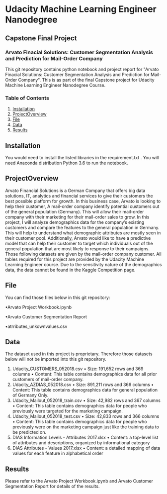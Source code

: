 # Udacity Machine Learning Engineer Nanodegree

## Capstone Final Project
### Arvato Finacial Solutions: Customer Segmentation Analysis and Prediction for Mail-Order Company

This git repository contains python notebook and project report for "Arvato Finacial Solutions: Customer Segmentation Analysis and Prediction for Mail-Order Company". 
This is as part of the final Capstone project for Udacity Machine Learning Engineer Nanodegree Course.



### Table of Contents

1. [Installation](#installation)
2. [ProjectOverview](#ProjectOverview)
3. [File](#File)
4. [Data](#Data)
5. [Results](#results)



## Installation <a name="installation"></a>
You would need to install the listed libraries in the requirement.txt . You will need Anaconda distribution Python 3.6 to run the notebook.


## ProjectOverview <a name="ProjectOverview"></a>

Arvato Financial Solutions is a German Company that offers big data solutions, IT, analytics and financial services to give their customers the best possible platform for growth. In this business case, Arvato is looking to help their customer, A mail-order company identify potential customers out of the general population (Germany). This will allow their mail-order company with their marketing for their mail-order sales to grow.
In this project, I will analyze demographics data for the company’s existing customers and compare the features to the general population in Germany. This will help to understand what demographic attributes are mostly seen in their customer pool.
Additionally, Arvato would like to have a predictive model that can help their customer to target which individuals out of the general population that are most likely to response to their campaigns. 
Those following datasets are given by the mail-order company customer. All tables required for this project are provided by the Udacity Machine Learning Engineer course. Due to the sensitivity nature of the demographics data, the data cannot be found in the Kaggle Competition page. 


## File <a name="File"></a>
You can find those files below in this git repository:

•Arvato Project Workbook.ipynb

•Arvato Customer Segmentation Report 

•atrributes_unkownvalues.csv

## Data <a name="Data"></a>
The dataset used in this project is proprietary. Therefore those datasets below will not be imported into this git repository.

1. Udacity_CUSTOMERS_052018.csv
•	Size: 191,652 rows and 369 columns
•	Content: This table contains demographics data for all prior customers of mail-order company.
2. Udacity_AZDIAS_052018.csv
•	Size: 891,211 rows and 366 columns
•	Content: This table contains demographics data for general population of Germany Only.
3. Udacity_Mailout_052018_train.csv
•	Size: 42,982 rows and 367 columns
•	Content: This table contains demographics data for people who previously were targeted for the marketing campaign. 
4. Udacity_Mailout_052018_test.csv
•	Size: 42,833 rows and 366 columns
•	Content: This table contains demographics data for people who previously were on the marketing campaign just like the training data to be predicted on. 
5. DIAS Information Levels - Attributes 2017.xlsx
•	Content: a top-level list of attributes and descriptions, organized by informational category
6. DIAS Attributes - Values 2017.xlsx
•	Content:  a detailed mapping of data values for each feature in alphabetical order


## Results
Please refer to the Arvato Project Workbook.ipynb and Arvato Customer Segmentation Report for details of the results.
